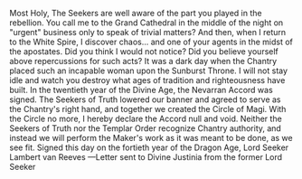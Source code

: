 Most Holy,
The Seekers are well aware of the part you played in the rebellion. You call me to the Grand Cathedral in the middle of the night on "urgent" business only to speak of trivial matters? And then, when I return to the White Spire, I discover chaos... and one of your agents in the midst of the apostates.
Did you think I would not notice? Did you believe yourself above repercussions for such acts? It was a dark day when the Chantry placed such an incapable woman upon the Sunburst Throne. I will not stay idle and watch you destroy what ages of tradition and righteousness have built.
In the twentieth year of the Divine Age, the Nevarran Accord was signed. The Seekers of Truth lowered our banner and agreed to serve as the Chantry's right hand, and together we created the Circle of Magi. With the Circle no more, I hereby declare the Accord null and void. Neither the Seekers of Truth nor the Templar Order recognize Chantry authority, and instead we will perform the Maker's work as it was meant to be done, as we see fit.
Signed this day on the fortieth year of the Dragon Age,
Lord Seeker Lambert van Reeves
—Letter sent to Divine Justinia from the former Lord Seeker